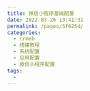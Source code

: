 ```yaml
---
title: 微信小程序基础配置
date: 2022-03-26 13:41:31
permalink: /pages/5f625d/
categories:
  - crmeb
  - 搭建教程
  - 系统配置
  - 应用配置
  - 微信小程序配置
tags:
  - 
---
```

